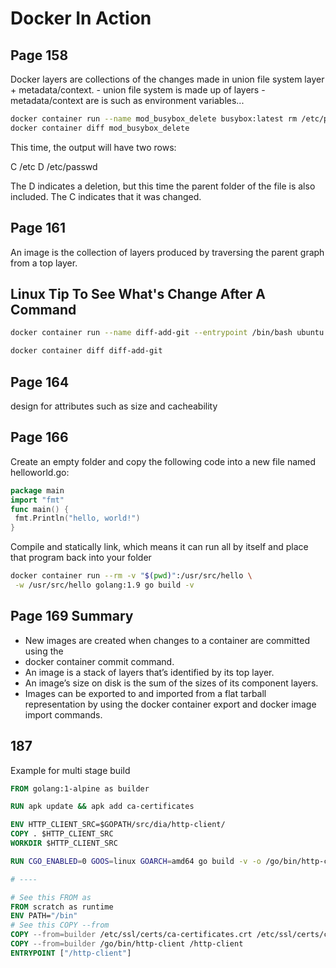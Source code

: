 # Docker In Action

## Page 158

Docker layers are collections of the changes made in union file system layer + metadata/context.
\- union file system is made up of layers
\- metadata/context are is such as environment variables...

```bash
docker container run --name mod_busybox_delete busybox:latest rm /etc/passwd
docker container diff mod_busybox_delete
```

This time, the output will have two rows:

C /etc
D /etc/passwd

The D indicates a deletion, but this time the parent folder of the file is also included.
The C indicates that it was changed.

## Page 161

An image is the collection of layers produced by traversing the parent graph
from a top layer.

## Linux Tip To See What's Change After A Command

```bash
docker container run --name diff-add-git --entrypoint /bin/bash ubuntu -c "apt-get update && apt-get install -y git"

docker container diff diff-add-git
```

## Page 164

design for attributes such as size and cacheability

## Page 166

Create an empty folder and copy the following code into a new file named
helloworld.go:

```go
package main
import "fmt"
func main() {
 fmt.Println("hello, world!")
}
```

Compile and statically link, which means it can run all by itself and place that program back into your folder

```bash
docker container run --rm -v "$(pwd)":/usr/src/hello \
 -w /usr/src/hello golang:1.9 go build -v
```

## Page 169 Summary

- New images are created when changes to a container are committed using the
- docker container commit command.
- An image is a stack of layers that’s identified by its top layer.
- An image’s size on disk is the sum of the sizes of its component layers.
- Images can be exported to and imported from a flat tarball representation by using the docker container export and docker image import commands.

## 187

Example for multi stage build

```dockerfile
FROM golang:1-alpine as builder

RUN apk update && apk add ca-certificates

ENV HTTP_CLIENT_SRC=$GOPATH/src/dia/http-client/
COPY . $HTTP_CLIENT_SRC
WORKDIR $HTTP_CLIENT_SRC

RUN CGO_ENABLED=0 GOOS=linux GOARCH=amd64 go build -v -o /go/bin/http-client

# ----

# See this FROM as
FROM scratch as runtime
ENV PATH="/bin"
# See this COPY --from
COPY --from=builder /etc/ssl/certs/ca-certificates.crt /etc/ssl/certs/ca-certificates.crt
COPY --from=builder /go/bin/http-client /http-client
ENTRYPOINT ["/http-client"]
```
